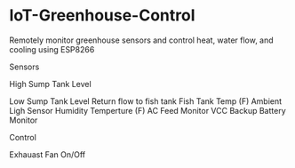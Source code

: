 # IoT-Greenhouse-Control
Remotely monitor greenhouse sensors and control heat, water flow, and cooling using ESP8266

Sensors

High Sump Tank Level

Low Sump Tank Level
Return flow to fish tank
Fish Tank Temp (F)
Ambient Ligh Sensor
Humidity
Temperture (F)
AC Feed Monitor
VCC Backup Battery Monitor

Control

Exhauast Fan On/Off

